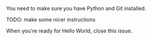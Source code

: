 You need to make sure you have Python and Git installed.

TODO: make some nicer instructions

When you're ready for Hello World, close this issue.
